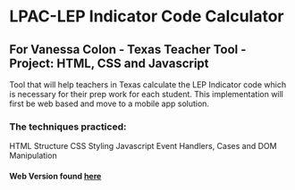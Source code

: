 # LPAC-LEP Indicator Code Calculator

## For Vanessa Colon - Texas Teacher Tool - Project: HTML, CSS and Javascript

Tool that will help teachers in Texas calculate the LEP Indicator code which is necessary for their prep work for each student. This implementation will first be web based and move to a mobile app solution. 

### The techniques practiced:

HTML Structure
CSS Styling
Javascript Event Handlers, Cases and DOM Manipulation

#### Web Version found [here](https://swissbusybee.github.io/LPAC-LEP-indicator-code/)